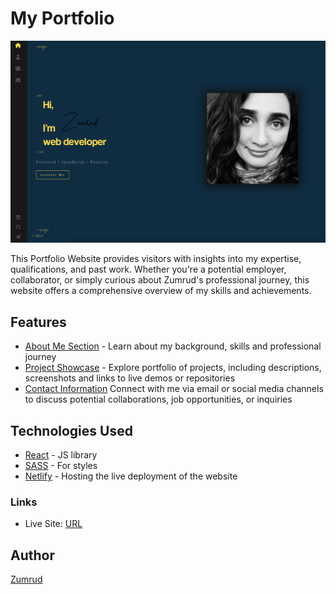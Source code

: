 # My Portfolio
![](./screenshots/home.png)

This Portfolio Website provides visitors with insights into my expertise, qualifications, and past work. Whether you're a potential employer, collaborator, or simply curious about Zumrud's professional journey, this website offers a comprehensive overview of my skills and achievements.

## Features

- [About Me Section](./screenshots/about.png) - Learn about my background, skills and professional journey
- [Project Showcase](./screenshots/portfolio.png) - Explore portfolio of projects, including descriptions, screenshots and links to live demos or repositories
- [Contact Information](./screenshots/contact.png) Connect with me via email or social media channels to discuss potential collaborations, job opportunities, or inquiries

## Technologies Used

- [React](https://reactjs.org/) - JS library
- [SASS](https://sass-lang.com/) - For styles
- [Netlify](https://app.netlify.com/) - Hosting the live deployment of the website

### Links

- Live Site: [URL](https://zumrudsportfolio.netlify.app/)

## Author

[Zumrud](https://www.linkedin.com/in/zumrud-nerman/)